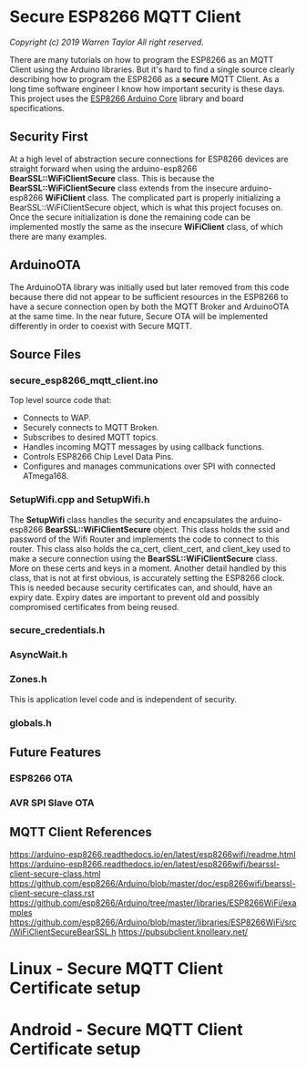 # Secure ESP8266 MQTT Client
*Copyright (c) 2019 Warren Taylor  All right reserved.*

There are many tutorials on how to program the ESP8266 as an MQTT Client using the Arduino libraries. But it's hard to find a single source clearly describing how to program the ESP8266 as a **secure** MQTT Client. As a long time software engineer I know how important security is these days.
This project uses the
[ESP8266 Arduino Core](https://arduino-esp8266.readthedocs.io/)
library and board specifications.

## Security First
At a high level of abstraction secure connections for ESP8266 devices are straight forward when using the arduino-esp8266 **BearSSL::WiFiClientSecure** class.
This is because the **BearSSL::WiFiClientSecure** class extends from the insecure arduino-esp8266 **WiFiClient** class.
The complicated part is properly initializing a BearSSL::WiFiClientSecure object, which is what this project focuses on.
Once the secure initialization is done the remaining code can be implemented mostly the same as the insecure **WiFiClient** class, of which there are many examples.

## ArduinoOTA
The ArduinoOTA library was initially used but later removed from this code because there did not appear to be sufficient resources in the ESP8266 to have a secure connection open by both the MQTT Broker and ArduinoOTA at the same time.
In the near future, Secure OTA will be implemented differently in order to coexist with Secure MQTT.

## Source Files

### secure_esp8266_mqtt_client.ino
Top level source code that:
* Connects to WAP.
* Securely connects to MQTT Broken.
* Subscribes to desired MQTT topics.
* Handles incoming MQTT messages by using callback functions.
* Controls ESP8266 Chip Level Data Pins.
* Configures and manages communications over SPI with connected ATmega168.

### SetupWifi.cpp and SetupWifi.h
The **SetupWifi** class handles the security and encapsulates the arduino-esp8266 **BearSSL::WiFiClientSecure** object.
This class holds the ssid and password of the Wifi Router and implements the code to connect to this router.
This class also holds the ca_cert, client_cert, and client_key used to make a secure connection using the **BearSSL::WiFiClientSecure** class. More on these certs and keys in a moment.
Another detail handled by this class, that is not at first obvious, is accurately setting the ESP8266 clock.
This is needed because security certificates can, and should, have an expiry date.
Expiry dates are important to prevent old and possibly compromised certificates from being reused.


### secure_credentials.h


### AsyncWait.h

### Zones.h
This is application level code and is independent of security.

### globals.h

## Future Features

### ESP8266 OTA

### AVR SPI Slave OTA

## MQTT Client References
<https://arduino-esp8266.readthedocs.io/en/latest/esp8266wifi/readme.html>
<https://arduino-esp8266.readthedocs.io/en/latest/esp8266wifi/bearssl-client-secure-class.html>
<https://github.com/esp8266/Arduino/blob/master/doc/esp8266wifi/bearssl-client-secure-class.rst>
<https://github.com/esp8266/Arduino/tree/master/libraries/ESP8266WiFi/examples>
<https://github.com/esp8266/Arduino/blob/master/libraries/ESP8266WiFi/src/WiFiClientSecureBearSSL.h>
<https://pubsubclient.knolleary.net/>

# Linux - Secure MQTT Client Certificate setup

# Android - Secure MQTT Client Certificate setup
